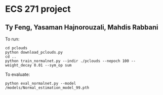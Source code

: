# ECS 271 project

## Ty Feng, Yasaman Hajnorouzali, Mahdis Rabbani

To run:

```
cd pclouds
python download_pclouds.py
cd ..
python train_normalnet.py --indir ./pclouds --nepoch 100 --weight_decay 0.01 --sym_op sum 

```

To evaluate:
```
python eval_normalnet.py --model /models/Normal_estimation_model_99.pth

```